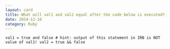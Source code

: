 ```yaml
---
layout: card
title: What will val1 and val2 equal after the code below is executed? Explain your answer.
date: 2024-12-16
category: Ruby
---
```


`val1 = true and false # hint: output of this statement in IRB is NOT value of val1! val2 = true && false`
        